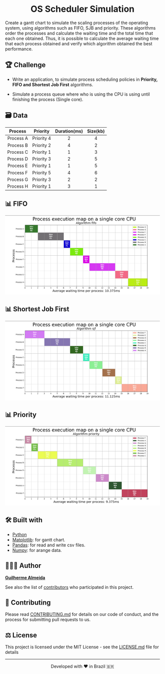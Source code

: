 
<h1 align="center">
  OS Scheduler Simulation
</h1>

Create a gantt chart to simulate the scaling processes of the operating system, using algorithms such as FIFO, SJB and priority. These algorithms order the processes and calculate the waiting time and the total time that each one obtained. Thus, it is possible to calculate the average waiting time that each process obtained and verify which algorithm obtained the best performance.

## 🏆 Challenge
- Write an application, to simulate process scheduling policies in **Priority, FIFO and Shortest Job First** algorithms.

- Simulate a process queue where who is using the CPU is
using until finishing the process (Single core).

## 🗃️ Data
|Process|Priority|Duration(ms)|Size(kb)|
|:---:|:---:|:---:|:---:|
|Process A|Priority 4|2|4|
|Process B|Priority 2|4|2|
|Process C|Priority 1|1|3|
|Process D|Priority 3|2|5|
|Process E|Priority 1|1|5|
|Process F|Priority 5|4|6|
|Process G|Priority 3|2|2|
|Process H|Priority 1|3|1|

## 📊 FIFO
<p align="center"><img src="./files/images/Screenshot from 2023-04-11 19-31-54.png" alt="FIFO-gantt-chart png" /></p>

## 📊 Shortest Job First
<p align="center"><img src="./files/images/Screenshot from 2023-04-11 19-32-10.png" alt="SJB-gantt-chart png" /></p>

## 📊 Priority
<p align="center"><img src="./files/images/Screenshot from 2023-04-11 19-32-22.png" alt="PRI-gantt-chart png" /></p>


<!-- ## 🛠️ Installation Steps

1. Clone the repository

```bash
git clone git@github.com:GuiSAlmeida/OS-Scheduler.git
```

2. Change the working directory

```bash
cd OS-Scheduler
```

3. Install libs

```bash
pip3 instal ...
```

4. Run main

```bash
python3 main.py
```

🌟 You are all set! -->


## 🛠️ Built with
- [Python](https://www.python.org/)
- [Matplotlib](https://matplotlib.org/): for gantt chart.
- [Pandas](https://pandas.pydata.org/): for read and write csv files.
- [Numpy](https://numpy.org/): for arange data.

## 👨🏻‍💻 Author

[**Guilherme Almeida**](https://guisalmeida.com)

See also the list of [contributors](https://github.com/GuiSAlmeida/OS-Scheduler/contributors) who participated in this project.

## 🤝 Contributing

Please read [CONTRIBUTING.md](CONTRIBUTING.md) for details on our code of conduct, and the process for submitting pull requests to us.

## ⚖️ License

This project is licensed under the MIT License - see the [LICENSE.md](LICENSE.md) file for details

<hr>
<p align="center">
Developed with ❤️ in Brazil 🇧🇷
</p>
